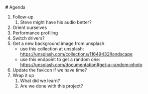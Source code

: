 **#** Agenda

1. Follow-up
   1. Steve might have his audio better?
2. Orient ourselves
3. Performance profiling
4. Switch drivers?
5. Get a new background image from unsplash
   - use this collection at unsplash: https://unsplash.com/collections/11649432/landscape
   - use this endpoint to get a random one: https://unsplash.com/documentation#get-a-random-photo
6. Update the favicon if we have time?
7. Wrap it up
   1. What did we learn?
   2. Are we done with this project?
